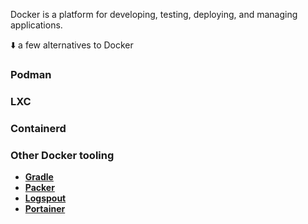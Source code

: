 Docker is a platform for developing, testing, deploying, and managing applications.

⬇️ a few alternatives to Docker

### Podman

### LXC 

### Containerd

### Other Docker tooling
- [**Gradle**](https://gradle.org/) 
- [**Packer**](https://packer.io/) 
- [**Logspout**](https://github.com/gliderlabs/logspout) 
- [**Portainer**](https://www.portainer.io/) 